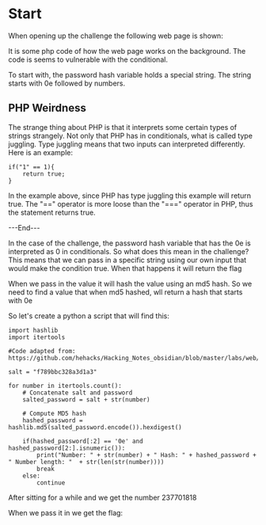 # Start

When opening up the challenge the following web page is shown:

<Insert image here>

It is some php code of how the web page works on the background. The code is seems to vulnerable with the conditional.

To start with, the password hash variable holds a special string. The string starts with 0e followed by numbers. 

## PHP Weirdness 

The strange thing about PHP is that it interprets some certain types of strings strangely. Not only that PHP has in conditionals, what is called type juggling. Type juggling means that two inputs can interpreted differently. Here is an example:

```
if("1" == 1){
    return true;
}

```
In the example above, since PHP has type juggling this example will return true. The "==" operator is more loose than the "===" operator in PHP, thus the statement returns true.

---End---

In the case of the challenge, the password hash variable that has the 0e is interpreted as 0 in conditionals. So what does this mean in the challenge? This means that we can pass in a specific string using our own input that would make the condition true. When that happens it will return the flag

When we pass in the value it will hash the value using an md5 hash. So we need to find a value that when md5 hashed, wll return a hash that starts with 0e

So let's create a python a script that will find this:

```
import hashlib
import itertools

#Code adapted from: https://github.com/hehacks/Hacking_Notes_obsidian/blob/master/labs/web/247ctf.md

salt = "f789bbc328a3d1a3"

for number in itertools.count():
    # Concatenate salt and password
    salted_password = salt + str(number)

    # Compute MD5 hash
    hashed_password = hashlib.md5(salted_password.encode()).hexdigest()

    if(hashed_password[:2] == '0e' and hashed_password[2:].isnumeric()):
        print("Number: " + str(number) + " Hash: " + hashed_password + " Number length: "  + str(len(str(number))))
        break
    else:
        continue
```

After sitting for a while and we get the number 237701818

When we pass it in we get the flag:

<Insert image>